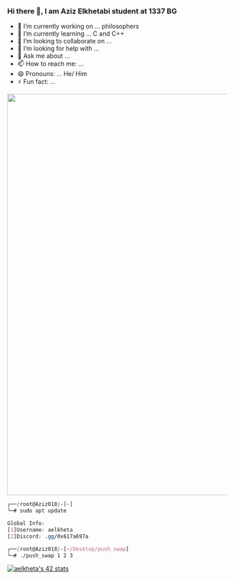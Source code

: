 ### Hi there 👋, I am Aziz Elkhetabi student at 1337 BG

- 🔭 I’m currently working on ... philosophers
- 🌱 I’m currently learning ... C and C++
- 👯 I’m looking to collaborate on ...
- 🤔 I’m looking for help with ...
- 💬 Ask me about ...
- 📫 How to reach me: ...
- 😄 Pronouns: ... He/ Him
- ⚡ Fun fact: ...

<div align="center">
  <img width="920" height="auto" src="https://github.com/Aziz018/Aziz018/blob/main/gear5.gif">
</div>

```css
┌──(root@Aziz018)-[~]
└─# sudo apt update

Global Info:
[1]Username: aelkheta
[2]Discord: .gg/0x617a697a

┌──(root@Aziz018)-[~/Desktop/push_swap]
└─# ./push_swap 1 2 3
```
<a href="https://github.com/oakoudad/badge42"><img src="https://badge.mediaplus.ma/greenbinary/aelkheta" alt="aelkheta's 42 stats" /></a>
